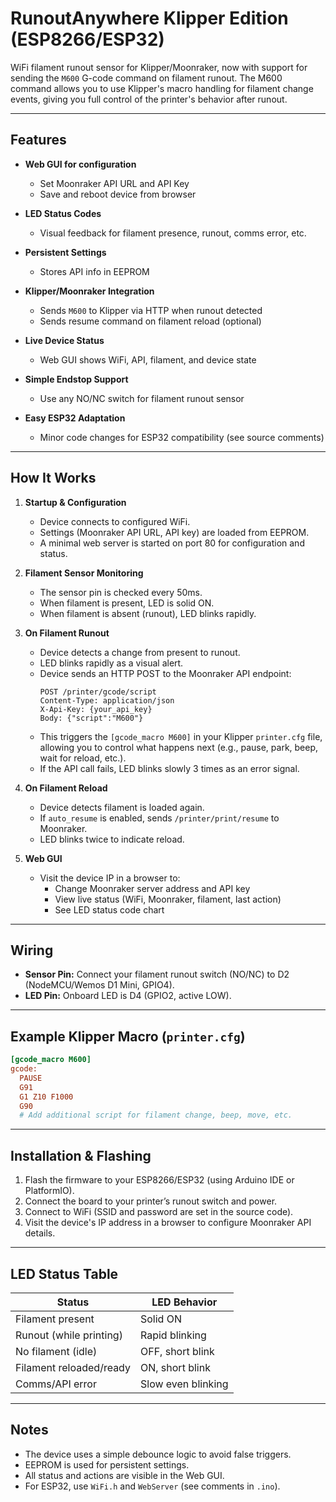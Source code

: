 # RunoutAnywhere Klipper Edition (ESP8266/ESP32)


WiFi filament runout sensor for Klipper/Moonraker, now with support for sending the `M600` G-code command on filament runout. The M600 command allows you to use Klipper's macro handling for filament change events, giving you full control of the printer's behavior after runout.

---

## Features

- **Web GUI for configuration**  
  - Set Moonraker API URL and API Key
  - Save and reboot device from browser

- **LED Status Codes**  
  - Visual feedback for filament presence, runout, comms error, etc.

- **Persistent Settings**  
  - Stores API info in EEPROM

- **Klipper/Moonraker Integration**  
  - Sends `M600` to Klipper via HTTP when runout detected
  - Sends resume command on filament reload (optional)

- **Live Device Status**  
  - Web GUI shows WiFi, API, filament, and device state

- **Simple Endstop Support**  
  - Use any NO/NC switch for filament runout sensor

- **Easy ESP32 Adaptation**  
  - Minor code changes for ESP32 compatibility (see source comments)

---

## How It Works

1. **Startup & Configuration**
   - Device connects to configured WiFi.
   - Settings (Moonraker API URL, API key) are loaded from EEPROM.
   - A minimal web server is started on port 80 for configuration and status.

2. **Filament Sensor Monitoring**
   - The sensor pin is checked every 50ms.
   - When filament is present, LED is solid ON.
   - When filament is absent (runout), LED blinks rapidly.

3. **On Filament Runout**
   - Device detects a change from present to runout.
   - LED blinks rapidly as a visual alert.
   - Device sends an HTTP POST to the Moonraker API endpoint:
     ```
     POST /printer/gcode/script
     Content-Type: application/json
     X-Api-Key: {your_api_key}
     Body: {"script":"M600"}
     ```
   - This triggers the `[gcode_macro M600]` in your Klipper `printer.cfg` file, allowing you to control what happens next (e.g., pause, park, beep, wait for reload, etc.).
   - If the API call fails, LED blinks slowly 3 times as an error signal.

4. **On Filament Reload**
   - Device detects filament is loaded again.
   - If `auto_resume` is enabled, sends `/printer/print/resume` to Moonraker.
   - LED blinks twice to indicate reload.

5. **Web GUI**
   - Visit the device IP in a browser to:
     - Change Moonraker server address and API key
     - View live status (WiFi, Moonraker, filament, last action)
     - See LED status code chart

---

## Wiring

- **Sensor Pin:** Connect your filament runout switch (NO/NC) to D2 (NodeMCU/Wemos D1 Mini, GPIO4).
- **LED Pin:** Onboard LED is D4 (GPIO2, active LOW).

---

## Example Klipper Macro (`printer.cfg`)

```ini
[gcode_macro M600]
gcode:
  PAUSE
  G91
  G1 Z10 F1000
  G90
  # Add additional script for filament change, beep, move, etc.
```

---

## Installation & Flashing

1. Flash the firmware to your ESP8266/ESP32 (using Arduino IDE or PlatformIO).
2. Connect the board to your printer’s runout switch and power.
3. Connect to WiFi (SSID and password are set in the source code).
4. Visit the device's IP address in a browser to configure Moonraker API details.

---

## LED Status Table

| Status                         | LED Behavior         |
|---------------------------------|---------------------|
| Filament present                | Solid ON            |
| Runout (while printing)         | Rapid blinking      |
| No filament (idle)              | OFF, short blink    |
| Filament reloaded/ready         | ON, short blink     |
| Comms/API error                 | Slow even blinking  |

---

## Notes

- The device uses a simple debounce logic to avoid false triggers.
- EEPROM is used for persistent settings.
- All status and actions are visible in the Web GUI.
- For ESP32, use `WiFi.h` and `WebServer` (see comments in `.ino`).



